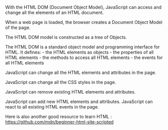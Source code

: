 With the HTML DOM (Document Object Model), JavaScript can access and change all the elements of an HTML document.

When a web page is loaded, the browser creates a Document Object Model of the page.

The HTML DOM model is constructed as a tree of Objects.

The HTML DOM is a standard object model and programming interface for HTML. It defines:
    - the HTML elements as objects
    - the properties of all HTML elements
    - the methods to access all HTML elements
    - the events for all HTML elements

JavaScript can change all the HTML elements and attributes in the page.

JavaScript can change all the CSS styles in the page.

JavaScript can remove existing HTML elements and attributes.

JavaScript can add new HTML elements and attributes. JavaScript can react to all existing HTML events in the page.



Here is also another good resource to learn HTML : https://github.com/mdn/beginner-html-site-scripted